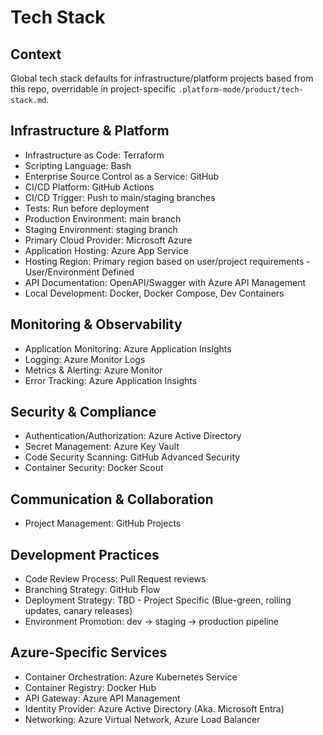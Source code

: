 # Tech Stack

## Context

Global tech stack defaults for infrastructure/platform projects based from this repo, overridable in project-specific `.platform-mode/product/tech-stack.md`.

## Infrastructure & Platform

- Infrastructure as Code: Terraform
- Scripting Language: Bash
- Enterprise Source Control as a Service: GitHub
- CI/CD Platform: GitHub Actions
- CI/CD Trigger: Push to main/staging branches
- Tests: Run before deployment
- Production Environment: main branch
- Staging Environment: staging branch
- Primary Cloud Provider: Microsoft Azure
- Application Hosting: Azure App Service
- Hosting Region: Primary region based on user/project requirements - User/Environment Defined
- API Documentation: OpenAPI/Swagger with Azure API Management
- Local Development: Docker, Docker Compose, Dev Containers

## Monitoring & Observability

- Application Monitoring: Azure Application Insights
- Logging: Azure Monitor Logs
- Metrics & Alerting: Azure Monitor
- Error Tracking: Azure Application Insights

## Security & Compliance

- Authentication/Authorization: Azure Active Directory
- Secret Management: Azure Key Vault
- Code Security Scanning: GitHub Advanced Security
- Container Security: Docker Scout

## Communication & Collaboration

- Project Management: GitHub Projects

## Development Practices

- Code Review Process: Pull Request reviews
- Branching Strategy: GitHub Flow
- Deployment Strategy: TBD - Project Specific (Blue-green, rolling updates, canary releases)
- Environment Promotion: dev → staging → production pipeline

## Azure-Specific Services

- Container Orchestration: Azure Kubernetes Service
- Container Registry: Docker Hub
- API Gateway: Azure API Management
- Identity Provider: Azure Active Directory (Aka. Microsoft Entra)
- Networking: Azure Virtual Network, Azure Load Balancer
